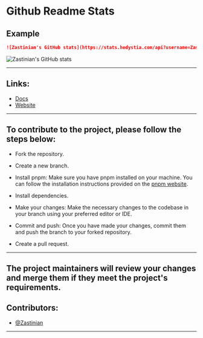 # Github Readme Stats

## Example

```md
![Zastinian's GitHub stats](https://stats.hedystia.com/api?username=Zastinian)
```

![Zastinian's GitHub stats](https://stats.hedystia.com/api?username=Zastinian)

---

## Links:

- [Docs](https://docs.hedystia.com/docs/category/github-stats)
- [Website](https://hedystia.com/)

---

## To contribute to the project, please follow the steps below:

- Fork the repository.

- Create a new branch.

- Install pnpm: Make sure you have pnpm installed on your machine. You can follow the installation instructions provided on the [pnpm website](https://pnpm.io/installation#using-corepack).

- Install dependencies.

- Make your changes: Make the necessary changes to the codebase in your branch using your preferred editor or IDE.

- Commit and push: Once you have made your changes, commit them and push the branch to your forked repository.

- Create a pull request.

---

## The project maintainers will review your changes and merge them if they meet the project's requirements.

## Contributors:

- [@Zastinian](https://github.com/Zastinian)

---
